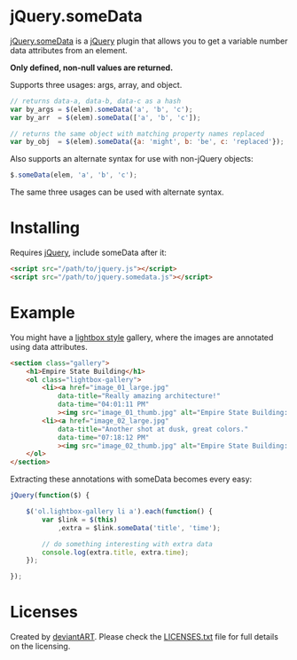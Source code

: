 jQuery.someData
===============

[jQuery.someData][jquery.somedata] is a [jQuery][jquery] plugin that allows you to get
a variable number data attributes from an element.

**Only defined, non-null values are returned.**

Supports three usages: args, array, and object.

```js
// returns data-a, data-b, data-c as a hash
var by_args = $(elem).someData('a', 'b', 'c');
var by_arr  = $(elem).someData(['a', 'b', 'c']);

// returns the same object with matching property names replaced
var by_obj  = $(elem).someData({a: 'might', b: 'be', c: 'replaced'});
```

Also supports an alternate syntax for use with non-jQuery objects:

```js
$.someData(elem, 'a', 'b', 'c');
```

The same three usages can be used with alternate syntax.

Installing
==========

Requires [jQuery][jquery], include someData after it:

```html
<script src="/path/to/jquery.js"></script>
<script src="/path/to/jquery.somedata.js"></script>
```

Example
=======

You might have a [lightbox style][lightbox] gallery, where the images are annotated
using data attributes.

```html
<section class="gallery">
    <h1>Empire State Building</h1>
    <ol class="lightbox-gallery">
        <li><a href="image_01_large.jpg"
            data-title="Really amazing architecture!"
            data-time="04:01:11 PM"
            ><img src="image_01_thumb.jpg" alt="Empire State Building: 01"></a></li>
        <li><a href="image_02_large.jpg"
            data-title="Another shot at dusk, great colors."
            data-time="07:18:12 PM"
            ><img src="image_02_thumb.jpg" alt="Empire State Building: 02"></a></li>
    </ol>
</section>
```

Extracting these annotations with someData becomes every easy:

```js
jQuery(function($) {

    $('ol.lightbox-gallery li a').each(function() {
        var $link = $(this)
            ,extra = $link.someData('title', 'time');

        // do something interesting with extra data
        console.log(extra.title, extra.time);
    });

});
```

Licenses
========

Created by [deviantART][da]. Please check the [LICENSES.txt][licenses] file for full details on the licensing.

[da]: http://www.deviantart.com/
[jquery.somedata]: http://deviantart.github.com/jquery.somedata/
[licenses]: https://github.com/deviantART/jquery.somedata/blob/master/LICENSES.txt
[jquery]: http://jquery.com/
[lightbox]: http://coding.smashingmagazine.com/2007/05/18/30-best-solutions-for-image-galleries-slideshows-lightboxes/
